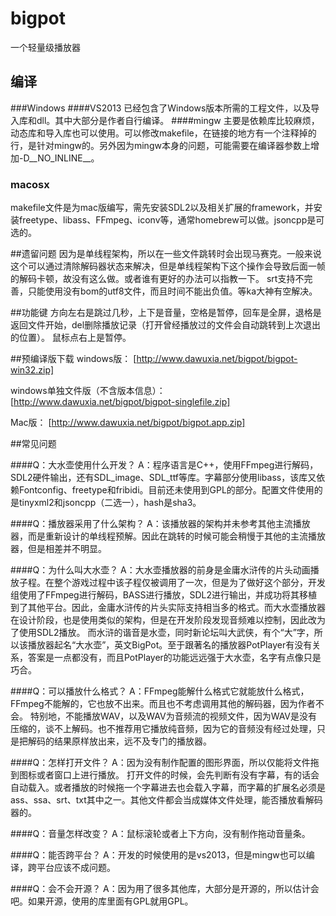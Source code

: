 # bigpot
一个轻量级播放器

## 编译
###Windows
####VS2013
已经包含了Windows版本所需的工程文件，以及导入库和dll。其中大部分是作者自行编译。
####mingw
主要是依赖库比较麻烦，动态库和导入库也可以使用。可以修改makefile，在链接的地方有一个注释掉的行，是针对mingw的。另外因为mingw本身的问题，可能需要在编译器参数上增加-D__NO_INLINE__。

### macosx
makefile文件是为mac版编写，需先安装SDL2以及相关扩展的framework，并安装freetype、libass、FFmpeg、iconv等，通常homebrew可以做。jsoncpp是可选的。

##遗留问题
因为是单线程架构，所以在一些文件跳转时会出现马赛克。一般来说这个可以通过清除解码器状态来解决，但是单线程架构下这个操作会导致后面一帧的解码卡顿，故没有这么做。或者谁有更好的办法可以指教一下。
srt支持不完善，只能使用没有bom的utf8文件，而且时间不能出负值。等ka大神有空解决。

##功能键
方向左右是跳过几秒，上下是音量，空格是暂停，回车是全屏，退格是返回文件开始，del删除播放记录（打开曾经播放过的文件会自动跳转到上次退出的位置）。
鼠标点右上是暂停。

##预编译版下载
windows版：
[http://www.dawuxia.net/bigpot/bigpot-win32.zip]

windows单独文件版（不含版本信息）：
[http://www.dawuxia.net/bigpot/bigpot-singlefile.zip]

Mac版：
[http://www.dawuxia.net/bigpot/bigpot.app.zip]


##常见问题

####Q：大水壶使用什么开发？
A：程序语言是C++，使用FFmpeg进行解码，SDL2硬件输出，还有SDL_image、SDL_ttf等库。字幕部分使用libass，该库又依赖Fontconfig、freetype和fribidi。目前还未使用到GPL的部分。配置文件使用的是tinyxml2和jsoncpp（二选一），hash是sha3。

####Q：播放器采用了什么架构？
A：该播放器的架构并未参考其他主流播放器，而是重新设计的单线程预解。因此在跳转的时候可能会稍慢于其他的主流播放器，但是相差并不明显。

####Q：为什么叫大水壶？
A：大水壶播放器的前身是金庸水浒传的片头动画播放子程。在整个游戏过程中该子程仅被调用了一次，但是为了做好这个部分，开发组使用了FFmpeg进行解码，BASS进行播放，SDL2进行输出，并成功将其移植到了其他平台。因此，金庸水浒传的片头实际支持相当多的格式。而大水壶播放器在设计阶段，也是使用类似的架构，但是在开发阶段发现音频难以控制，因此改为了使用SDL2播放。
而水浒的谐音是水壶，同时新论坛叫大武侠，有个“大”字，所以该播放器起名“大水壶”，英文BigPot。至于跟著名的播放器PotPlayer有没有关系，答案是一点都没有，而且PotPlayer的功能远远强于大水壶，名字有点像只是巧合。

####Q：可以播放什么格式？
A：FFmpeg能解什么格式它就能放什么格式，FFmpeg不能解的，它也放不出来。而且也不考虑调用其他的解码器，因为作者不会。
特别地，不能播放WAV，以及WAV为音频流的视频文件，因为WAV是没有压缩的，谈不上解码。也不推荐用它播放纯音频，因为它的音频没有经过处理，只是把解码的结果原样放出来，远不及专门的播放器。

####Q：怎样打开文件？
A：因为没有制作配置的图形界面，所以仅能将文件拖到图标或者窗口上进行播放。
打开文件的时候，会先判断有没有字幕，有的话会自动载入。或者播放的时候拖一个字幕进去也会载入字幕，而字幕的扩展名必须是ass、ssa、srt、txt其中之一。其他文件都会当成媒体文件处理，能否播放看解码器的。

####Q：音量怎样改变？
A：鼠标滚轮或者上下方向，没有制作拖动音量条。

####Q：能否跨平台？
A：开发的时候使用的是vs2013，但是mingw也可以编译，跨平台应该不成问题。

####Q：会不会开源？
A：因为用了很多其他库，大部分是开源的，所以估计会吧。如果开源，使用的库里面有GPL就用GPL。


